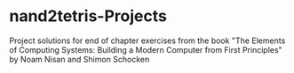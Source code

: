 # nand2tetris-Projects
Project solutions for end of chapter exercises from the book "The Elements of Computing Systems: Building a Modern Computer from First Principles" by Noam Nisan and Shimon Schocken 
